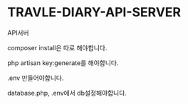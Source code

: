 # TRAVLE-DIARY-API-SERVER
API서버

composer install은 따로 해야합니다.

php artisan key:generate를 해야합니다.

.env 만들어야합니다.

database.php, .env에서 db설정해야합니다.